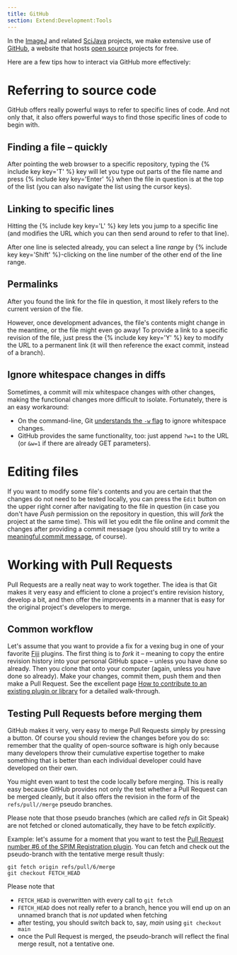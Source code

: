 ```yaml
---
title: GitHub
section: Extend:Development:Tools
---
```


In the [ImageJ](/software/imagej) and related [SciJava](/libs/scijava) projects, we make extensive use of [GitHub](https://github.com/), a website that hosts [open source](/licensing/open-source) projects for free.

Here are a few tips how to interact via GitHub more effectively:

# Referring to source code

GitHub offers really powerful ways to refer to specific lines of code. And not only that, it also offers powerful ways to find those specific lines of code to begin with.

## Finding a file – quickly

After pointing the web browser to a specific repository, typing the {% include key key='T' %} key will let you type out parts of the file name and press {% include key key='Enter' %} when the file in question is at the top of the list (you can also navigate the list using the cursor keys).

## Linking to specific lines

Hitting the {% include key key='L' %} key lets you jump to a specific line (and modifies the URL which you can then send around to refer to that line).

After one line is selected already, you can select a line *range* by {% include key key='Shift' %}-clicking on the line number of the other end of the line range.

## Permalinks

After you found the link for the file in question, it most likely refers to the current version of the file.

However, once development advances, the file's contents might change in the meantime, or the file might even go away! To provide a link to a specific revision of the file, just press the {% include key key='Y' %} key to modify the URL to a permanent link (it will then reference the exact commit, instead of a branch).

## Ignore whitespace changes in diffs

Sometimes, a commit will mix whitespace changes with other changes, making the functional changes more difficult to isolate. Fortunately, there is an easy workaround:

-   On the command-line, Git [understands the `-w` flag](https://github.com/git/git/blob/v2.1.3/Documentation/diff-options.txt#L466-L470) to ignore whitespace changes.
-   GitHub provides the same functionality, too: just append `?w=1` to the URL (or `&w=1` if there are already GET parameters).

# Editing files

If you want to modify some file's contents and you are certain that the changes do not need to be tested locally, you can press the `Edit` button on the upper right corner after navigating to the file in question (in case you don't have *Push* permission on the repository in question, this will *fork* the project at the same time). This will let you edit the file online and commit the changes after providing a commit message (you should still try to write a [meaningful commit message](/develop/coding-style#scm-history), of course).

# Working with Pull Requests

Pull Requests are a really neat way to work together. The idea is that Git makes it very easy and efficient to clone a project's entire revision history, develop a bit, and then offer the improvements in a manner that is easy for the original project's developers to merge.

## Common workflow

Let's assume that you want to provide a fix for a vexing bug in one of your favorite [Fiji](/software/fiji) plugins. The first thing is to *fork* it – meaning to copy the entire revision history into your personal GitHub space – unless you have done so already. Then you clone that onto your computer (again, unless you have done so already). Make your changes, commit them, push them and then make a Pull Request. See the excellent page [How to contribute to an existing plugin or library](/develop/improving-the-code) for a detailed walk-through.

## Testing Pull Requests before merging them

GitHub makes it very, very easy to merge Pull Requests simply by pressing a button. Of course you should review the changes before you do so: remember that the quality of open-source software is high only because many developers throw their cumulative expertise together to make something that is better than each individual developer could have developed on their own.

You might even want to test the code locally before merging. This is really easy because GitHub provides not only the test whether a Pull Request can be merged cleanly, but it also offers the revision in the form of the `refs/pull/`<ID>`/merge` pseudo branches.

Please note that those pseudo branches (which are called *refs* in Git Speak) are not fetched or cloned automatically, they have to be fetch *explicitly*.

Example: let's assume for a moment that you want to test the [Pull Request number \#6 of the SPIM Registration plugin](https://github.com/fiji/SPIM_Registration/pull/6). You can fetch and check out the pseudo-branch with the tentative merge result thusly:

```shell
git fetch origin refs/pull/6/merge
git checkout FETCH_HEAD
```

Please note that

-   `FETCH_HEAD` is overwritten with every call to `git fetch`
-   `FETCH_HEAD` does not really refer to a branch, hence you will end up on an unnamed branch that is *not* updated when fetching
-   after testing, you should switch back to, say, *main* using `git checkout main`
-   once the Pull Request is merged, the pseudo-branch will reflect the final merge result, not a tentative one.

 
